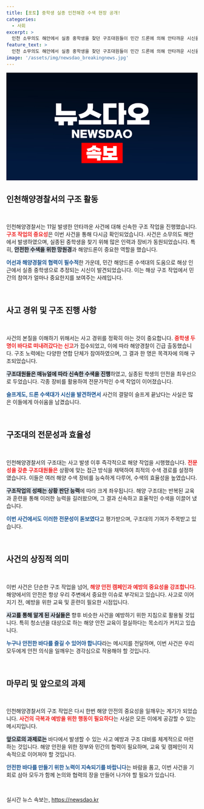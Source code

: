 ```yaml
---
title: [포토] 중학생 실종 인천해경 수색 현장 공개!
categories:
  - 사회
excerpt: >
  인천 소무의도 해안에서 실종 중학생을 찾던 구조대원들이 민간 드론에 의해 안타까운 시신을 발견했습니다. 사고의 경과와 구조 활동에 대한 생생한 이야기, 그 이면에 숨겨진 진실은 무엇일까요? 클릭해 자세히 알아보세요!
feature_text: >
  인천 소무의도 해안에서 실종 중학생을 찾던 구조대원들이 민간 드론에 의해 안타까운 시신을 발견했습니다. 사고의 경과와 구조 활동에 대한 생생한 이야기, 그 이면에 숨겨진 진실은 무엇일까요? 클릭해 자세히 알아보세요!
image: '/assets/img/newsdao_breakingnews.jpg'
---
```


<p><img src="/assets/img/newsdao_breakingnews.jpg" alt="koreaapp 속보" /></p>

<h2 data-ke-size="size26">인천해양경찰서의 구조 활동</h2>

<p data-ke-size="size16">&nbsp;</p>

<p>인천해양경찰서는 11일 발생한 안타까운 사건에 대해 신속한 구조 작업을 진행했습니다. <b><span style="color: #ee2323;">구조 작업의 중요성</span></b>은 이번 사건을 통해 다시금 확인되었습니다. 사건은 소무의도 해안에서 발생하였으며, 실종된 중학생을 찾기 위해 많은 인력과 장비가 동원되었습니다. 특히, <b><span style="background-color: #21538527;">안전한 수색을 위한 망원경</span></b>과 해양드론이 중요한 역할을 했습니다.</p>

<p><b><span style="color: #1a5490;">어선과 해양경찰의 협력이 필수적</span></b>한 가운데, 민간 해양드론 수색대의 도움으로 해상 인근에서 실종 중학생으로 추정되는 시신이 발견되었습니다. 이는 해상 구조 작업에서 민간의 참여가 얼마나 중요한지를 보여주는 사례입니다.</p>

<p data-ke-size="size16">&nbsp;</p>

<h2 data-ke-size="size26">사고 경위 및 구조 진행 사항</h2>

<p data-ke-size="size16">&nbsp;</p>

<p>사건의 본질을 이해하기 위해서는 사고 경위를 정확히 아는 것이 중요합니다. <b><span style="color: #ee2323;">중학생 두 명이 바다로 떠내려갔다는 신고</span></b>가 접수되었고, 이에 따라 해양경찰이 긴급 출동했습니다. 구조 노력에는 다양한 연합 단체가 참여하였으며, 그 결과 한 명은 목격자에 의해 구조되었습니다.</p>

<p><b><span style="background-color: #21538527;">구조대원들은 매뉴얼에 따라 신속한 수색을 진행</span></b>하였고, 실종된 학생의 안전을 최우선으로 두었습니다. 각종 장비를 활용하여 전문가적인 수색 작업이 이어졌습니다.</p>

<p><b><span style="color: #1a5490;">슬프게도, 드론 수색대가 시신을 발견하면서</span></b> 사건의 결말이 슬프게 끝났다는 사실은 많은 이들에게 아쉬움을 남겼습니다.</p>

<p data-ke-size="size16">&nbsp;</p>

<h2 data-ke-size="size26">구조대의 전문성과 효율성</h2>

<p data-ke-size="size16">&nbsp;</p>

<p>인천해양경찰서의 구조대는 사고 발생 이후 즉각적으로 해양 작업을 시행했습니다. <b><span style="color: #ee2323;">전문성을 갖춘 구조대원들은</span></b> 상황에 맞는 접근 방식을 채택하여 최적의 수색 경로를 설정하였습니다. 이들은 여러 해양 수색 장비를 능숙하게 다루어, 수색의 효율성을 높였습니다.</p>

<p><b><span style="background-color: #21538527;">구조작업의 성패는 상황 판단 능력</span></b>에 따라 크게 좌우됩니다. 해양 구조대는 반복된 교육과 훈련을 통해 이러한 능력을 길러왔으며, 그 결과 신속하고 효율적인 수색을 이끌어 냈습니다.</p>

<p><b><span style="color: #1a5490;">이번 사건에서도 이러한 전문성이 돋보였다</span></b>고 평가받으며, 구조대의 기여가 주목받고 있습니다.</p>

<p data-ke-size="size16">&nbsp;</p>

<h2 data-ke-size="size26">사건의 상징적 의미</h2>

<p data-ke-size="size16">&nbsp;</p>

<p>이번 사건은 단순한 구조 작업을 넘어, <b><span style="color: #ee2323;">해양 안전 캠페인과 예방의 중요성을 강조합니다</span></b>. 해양에서의 안전은 항상 우리 주변에서 중요한 이슈로 부각되고 있습니다. 사고로 이어지기 전, 예방을 위한 교육 및 훈련이 필요한 시점입니다.</p>

<p><b><span style="background-color: #21538527;">사고를 통해 알게 된 사실들은</span></b> 향후 비슷한 사건을 예방하기 위한 지침으로 활용될 것입니다. 특히 청소년을 대상으로 하는 해양 안전 교육이 절실하다는 목소리가 커지고 있습니다.</p>

<p><b><span style="color: #1a5490;">누구나 안전한 바다를 즐길 수 있어야 합니다</span></b>라는 메시지를 전달하며, 이번 사건은 우리 모두에게 안전 의식을 일깨우는 경각심으로 작용해야 할 것입니다.</p>

<p data-ke-size="size16">&nbsp;</p>

<h2 data-ke-size="size26">마무리 및 앞으로의 과제</h2>

<p data-ke-size="size16">&nbsp;</p>

<p>인천해양경찰서의 구조 작업은 다시 한번 해양 안전의 중요성을 일깨우는 계기가 되었습니다. <b><span style="color: #ee2323;">사건의 극복과 예방을 위한 행동이 필요하다</span></b>는 사실은 모든 이에게 공감할 수 있는 메시지입니다.</p>

<p><b><span style="background-color: #21538527;">앞으로의 과제로는</span></b> 바다에서 발생할 수 있는 사고 예방과 구조 대비를 체계적으로 마련하는 것입니다. 해양 안전을 위한 정부와 민간의 협력이 필요하며, 교육 및 캠페인이 지속적으로 이어져야 할 것입니다.</p>

<p><b><span style="color: #1a5490;">안전한 바다를 만들기 위한 노력이 지속되기를 바랍니다</span></b>는 바람을 품고, 이번 사건을 기회로 삼아 모두가 함께 논의와 협력의 장을 만들어 나가야 할 필요가 있습니다. </p>

<p data-ke-size="size16">&nbsp;</p>
실시간 뉴스 속보는, <a href="https://newsdao.kr" rel="dofollow">https://newsdao.kr</a>


